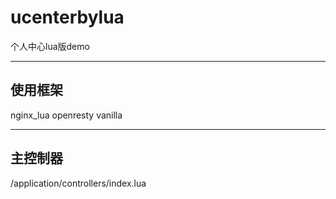 # ucenterbylua
个人中心lua版demo

---
使用框架
---
nginx_lua openresty vanilla


---
主控制器
---
/application/controllers/index.lua
